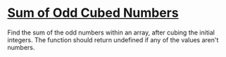 # [Sum of Odd Cubed Numbers](https://www.codewars.com/kata/580dda86c40fa6c45f00028a) #

Find the sum of the odd numbers within an array, after cubing the initial integers. The function should return undefined if any of the values aren't numbers.
